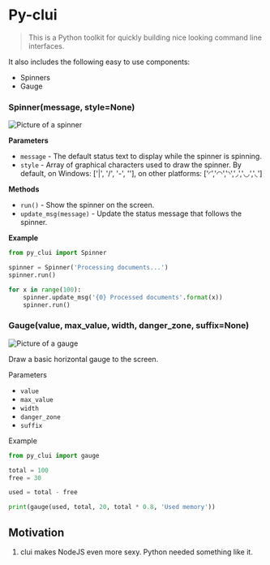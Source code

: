 # Py-clui
> This is a Python toolkit for quickly building nice looking command line interfaces.

It also includes the following easy to use components:

* Spinners
* Gauge

### Spinner(message, style=None)

![Picture of a spinner](https://raw.githubusercontent.com/hmleal/py-clui/master/docs/spinner.gif)

__Parameters__

* `message` - The default status text to display while the spinner is spinning.
* `style` - Array of graphical characters used to draw the spinner. By default,
  on Windows: ['|', '/', '-', '\'], on other platforms: ['◜','◠','◝','◞','◡','◟']

__Methods__

* `run()` - Show the spinner on the screen.
* `update_msg(message)` - Update the status message that follows the spinner.

__Example__

```python
from py_clui import Spinner

spinner = Spinner('Processing documents...')
spinner.run()

for x in range(100):
    spinner.update_msg('{0} Processed documents'.format(x))
    spinner.run()
```

### Gauge(value, max_value, width, danger_zone, suffix=None)

![Picture of a gauge](https://raw.githubusercontent.com/hmleal/py-clui/master/docs/gauge.png)

Draw a basic horizontal gauge to the screen.

Parameters

* `value`
* `max_value`
* `width`
* `danger_zone`
* `suffix`

Example

```python
from py_clui import gauge

total = 100
free = 30

used = total - free

print(gauge(used, total, 20, total * 0.8, 'Used memory'))
```

## Motivation
  1. clui makes NodeJS even more sexy. Python needed something like it.
